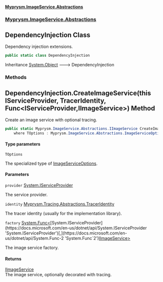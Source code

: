 #### [Myprysm.ImageService.Abstractions](index.md 'index')
### [Myprysm.ImageService.Abstractions](index.md#Myprysm.ImageService.Abstractions 'Myprysm.ImageService.Abstractions')

## DependencyInjection Class

Dependency injection extensions.

```csharp
public static class DependencyInjection
```

Inheritance [System.Object](https://docs.microsoft.com/en-us/dotnet/api/System.Object 'System.Object') &#129106; DependencyInjection
### Methods

<a name='Myprysm.ImageService.Abstractions.DependencyInjection.CreateImageService_TOptions_(thisSystem.IServiceProvider,Myprysm.Tracing.Abstractions.TracerIdentity,System.Func_System.IServiceProvider,Myprysm.ImageService.Abstractions.IImageService_)'></a>

## DependencyInjection.CreateImageService<TOptions>(this IServiceProvider, TracerIdentity, Func<IServiceProvider,IImageService>) Method

Create an image service with optional tracing.

```csharp
public static Myprysm.ImageService.Abstractions.IImageService CreateImageService<TOptions>(this System.IServiceProvider provider, Myprysm.Tracing.Abstractions.TracerIdentity identity, System.Func<System.IServiceProvider,Myprysm.ImageService.Abstractions.IImageService> factory)
    where TOptions : Myprysm.ImageService.Abstractions.ImageServiceOptions;
```
#### Type parameters

<a name='Myprysm.ImageService.Abstractions.DependencyInjection.CreateImageService_TOptions_(thisSystem.IServiceProvider,Myprysm.Tracing.Abstractions.TracerIdentity,System.Func_System.IServiceProvider,Myprysm.ImageService.Abstractions.IImageService_).TOptions'></a>

`TOptions`

The specialized type of [ImageServiceOptions](Myprysm.ImageService.Abstractions.ImageServiceOptions.md 'Myprysm.ImageService.Abstractions.ImageServiceOptions').
#### Parameters

<a name='Myprysm.ImageService.Abstractions.DependencyInjection.CreateImageService_TOptions_(thisSystem.IServiceProvider,Myprysm.Tracing.Abstractions.TracerIdentity,System.Func_System.IServiceProvider,Myprysm.ImageService.Abstractions.IImageService_).provider'></a>

`provider` [System.IServiceProvider](https://docs.microsoft.com/en-us/dotnet/api/System.IServiceProvider 'System.IServiceProvider')

The service provider.

<a name='Myprysm.ImageService.Abstractions.DependencyInjection.CreateImageService_TOptions_(thisSystem.IServiceProvider,Myprysm.Tracing.Abstractions.TracerIdentity,System.Func_System.IServiceProvider,Myprysm.ImageService.Abstractions.IImageService_).identity'></a>

`identity` [Myprysm.Tracing.Abstractions.TracerIdentity](https://docs.microsoft.com/en-us/dotnet/api/Myprysm.Tracing.Abstractions.TracerIdentity 'Myprysm.Tracing.Abstractions.TracerIdentity')

The tracer identity (usually for the implementation library).

<a name='Myprysm.ImageService.Abstractions.DependencyInjection.CreateImageService_TOptions_(thisSystem.IServiceProvider,Myprysm.Tracing.Abstractions.TracerIdentity,System.Func_System.IServiceProvider,Myprysm.ImageService.Abstractions.IImageService_).factory'></a>

`factory` [System.Func&lt;](https://docs.microsoft.com/en-us/dotnet/api/System.Func-2 'System.Func`2')[System.IServiceProvider](https://docs.microsoft.com/en-us/dotnet/api/System.IServiceProvider 'System.IServiceProvider')[,](https://docs.microsoft.com/en-us/dotnet/api/System.Func-2 'System.Func`2')[IImageService](Myprysm.ImageService.Abstractions.IImageService.md 'Myprysm.ImageService.Abstractions.IImageService')[&gt;](https://docs.microsoft.com/en-us/dotnet/api/System.Func-2 'System.Func`2')

The image service factory.

#### Returns
[IImageService](Myprysm.ImageService.Abstractions.IImageService.md 'Myprysm.ImageService.Abstractions.IImageService')  
The image service, optionally decorated with tracing.